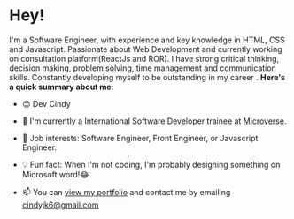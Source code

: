 # Hey!

I'm a Software Engineer, with experience and key knowledge in HTML, CSS and Javascript.  Passionate about Web Development and currently working on consultation platform(ReactJs and ROR).  I have  strong critical thinking, decision making, problem solving, time management and communication skills. Constantly developing myself to be outstanding in my career . 
**Here's a quick summary about me**:

- 😊 Dev Cindy
- 🌱 I'm currently a International Software Developer trainee at [Microverse](https://www.microverse.org/gclid=CjwKCAiAv9ucBhBXEiwA6N8nYF1ek2YLu_oJwcm8deytCMgQZaRPb8Gr4PMtrxXRv49nRy7mnvrwUxoCJw4QAvD_BwE).

- 💼 Job interests: Software Engineer, Front Engineer, or Javascript Engineer.
- 💡 Fun fact: When I'm not coding, I'm probably designing something on Microsoft word!😂
- 📫 You can [view my portfolio](https://cindykandie.xyz) and contact me by emailing cindyjk6@gmail.com


<!-- | <img align="center" src="https://github-readme-stats.vercel.app/api?username=cindykandie&show_icons=true&include_all_commits=true&hide_border=true" alt="Cindy's GitHub stats" /> | <img align="center" src="https://github-readme-stats.vercel.app/api/top-langs/?username=cindykandie&langs_count=8&layout=compact&hide_border=true" alt="Cindy's GitHub stats" /> | -->

